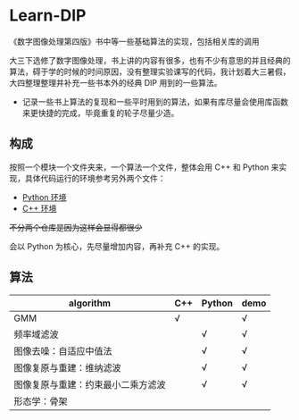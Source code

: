 # Learn-DIP

《数字图像处理第四版》书中等一些基础算法的实现，包括相关库的调用

大三下选修了数字图像处理，书上讲的内容有很多，也有不少有意思的并且经典的算法，碍于学的时候的时间原因，没有整理实验课写的代码，我计划着大三暑假，大四整理整理并补充一些书本外的经典 DIP 用到的一些算法。

- 记录一些书上算法的复现和一些平时用到的算法，如果有库尽量会使用库函数来更快捷的完成，毕竟重复的轮子尽量少造。

## 构成

按照一个模块一个文件夹来，一个算法一个文件，整体会用 C++ 和 Python 来实现，具体代码运行的环境参考另外两个文件：
- [Python 环境](./env_Python.md)
- [C++ 环境](./env_CXX.md)

~~不分两个仓库是因为这样会显得都很少~~

会以 Python 为核心，先尽量增加内容，再补充 C++ 的实现。

## 算法

|algorithm|C++|Python|demo|
|--|--|--|--|
|GMM|√||√|
|频率域滤波||√|√|
|图像去噪：自适应中值法||√|√|
|图像复原与重建：维纳滤波||√|√|
|图像复原与重建：约束最小二乘方滤波||√|√|
|形态学：骨架||||